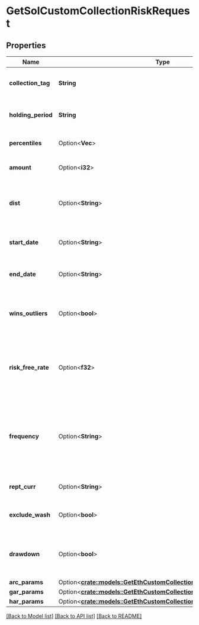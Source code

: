 # GetSolCustomCollectionRiskRequest

## Properties

Name | Type | Description | Notes
------------ | ------------- | ------------- | -------------
**collection_tag** | **String** | The Gallop tag to identify the collection. | 
**holding_period** | **String** | The holding period to evaluate risk for, e.g. `12M` | 
**percentiles** | Option<**Vec<i32>**> | The collection percentile(s) | [optional]
**amount** | Option<**i32**> | The amount of tokens in your portfolio | [optional]
**dist** | Option<**String**> | The distribution assumed to calculate parametric risk for | [optional]
**start_date** | Option<**String**> | The start date to pull data for calculations | [optional]
**end_date** | Option<**String**> | The end date to pull data for calculations | [optional]
**wins_outliers** | Option<**bool**> | Whether to winsorize time series outliers prior to calculating risk | [optional]
**risk_free_rate** | Option<**f32**> | The rate of return for an asset deemed risk free in the contemplated holding period | [optional]
**frequency** | Option<**String**> | The interval at which to calculate returns to base the forecasts upon, e.g. `1D` for daily, `1M` for monthly etc. | [optional]
**rept_curr** | Option<**String**> | The currency to report results in | [optional]
**exclude_wash** | Option<**bool**> | Exclude suspected wash transactions? | [optional]
**drawdown** | Option<**bool**> | If true, report drawdown volatility (based on negative returns only). | [optional]
**arc_params** | Option<[**crate::models::GetEthCustomCollectionRiskRequestArcParams**](getEthCustomCollectionRisk_request_arc_params.md)> |  | [optional]
**gar_params** | Option<[**crate::models::GetEthCustomCollectionRiskRequestGarParams**](getEthCustomCollectionRisk_request_gar_params.md)> |  | [optional]
**har_params** | Option<[**crate::models::GetEthCustomCollectionRiskRequestHarParams**](getEthCustomCollectionRisk_request_har_params.md)> |  | [optional]

[[Back to Model list]](../README.md#documentation-for-models) [[Back to API list]](../README.md#documentation-for-api-endpoints) [[Back to README]](../README.md)


